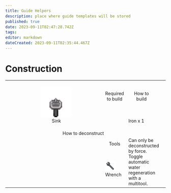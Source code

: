 ```yaml
---
title: Guide Helpers
description: place where guide templates will be stored
published: true
date: 2023-09-11T02:47:28.742Z
tags: 
editor: markdown
dateCreated: 2023-09-11T02:35:44.467Z
---
```


# Construction
  ||||
   | --- | --- | --- |
  <td rowspan=2 width = 300px height=150px> <center> <img src ="/sink.png" width = 96 height = 96> <br>Sink | <center> Required to build | <center> How to build |
    | | Iron x 1 | 1. Use the rigid material in hand to craft a sink frame. <br> 2. Drag the sink frame to desired location. <br> 3. Alt-click the sink frame to rotate it. <br>4. Add a water recycler Water recycler.png to finish the sink.
   <td colspan=3> <center> How to deconstruct |
     | | <center> Tools <td rowspan = 2 colspan=2> Can only be deconstructed by force. Toggle automatic water regeneration with a multitool. 
     | | ![wrench.png](/wrench.png) Wrench|